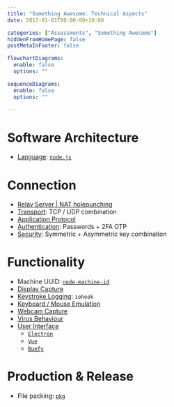 ```yaml
---
title: "Something Awesome: Technical Aspects"
date: 2017-01-01T00:00:00+10:00

categories: ["Assessments", "Something Awesome"]
hiddenFromHomePage: false
postMetaInFooter: false

flowchartDiagrams:
  enable: false
  options: ""

sequenceDiagrams: 
  enable: false
  options: ""

---
```


# Software Architecture

* [Language](../something-awesome-research-language): [`node.js`](https://nodejs.org)

# Connection

* [Relay Server | NAT holepunching](../something-awesome-research-connection)
* [Transport](../something-awesome-research-transport): TCP / UDP combination
* [Application Protocol](../something-awesome-dev-protocol)
* [Authentication](../something-awesome-research-authentication): Passwords + 2FA OTP
* [Security](../something-awesome-research-security): Symmetric + Asymmetric key combination

# Functionality

* Machine UUID: [`node-machine-id`](https://www.npmjs.com/package/node-machine-id)
* [Display Capture](../something-awesome-research-display-capture)
* [Keystroke Logging](../something-awesome-research-keylogging): `iohook`
* [Keyboard / Mouse Emulation](../something-awesome-research-keyboard-mouse-emulation)
* [Webcam Capture](../something-awesome-research-webcam)
* [Virus Behaviour](../something-awesome-research-virus-behaviour)
* [User Interface](../something-awesome-dev-gui)
  * [`Electron`](https://electronjs.org/)
  * [`Vue`](https://vuejs.org/)
  * [`Buefy`](https://buefy.org/)

# Production & Release

* File packing: [`pkg`](https://www.npmjs.com/package/pkg)
